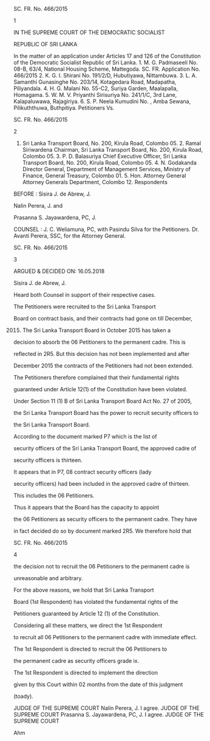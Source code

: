 SC. FR. No. 466/2015

1

IN THE SUPREME COURT OF THE DEMOCRATIC SOCIALIST

REPUBLIC OF SRI LANKA

In the matter of an application under Articles 17 and 126 of the Constitution of the Democratic Socialist Republic of Sri Lanka. 1. M. G. Padmaseeli No. 08-B, 63/4, National Housing Scheme, Mattegoda. SC. FR. Application No. 466/2015 2. K. G. I. Shirani No. 191/2/D, Hubutiyawa, Nittambuwa. 3. L. A. Samanthi Gunasinghe No. 203/14, Kotagedara Road, Madapatha, Piliyandala. 4. H. G. Malani No. 55-C2, Suriya Garden, Maalapalla, Homagama. 5. W. M. V. Priyanthi Sirisuriya No. 241/1/C, 3rd Lane, Kalapaluwawa, Rajagiriya. 6. S. P. Neela Kumudini No. , Amba Sewana, Pilikuththuwa, Buthpitiya. Petitioners Vs.

SC. FR. No. 466/2015

2

1. Sri Lanka Transport Board, No. 200, Kirula Road, Colombo 05. 2. Ramal Siriwardena Chairman, Sri Lanka Transport Board, No. 200, Kirula Road, Colombo 05. 3. P. D. Balasuriya Chief Executive Officer, Sri Lanka Transport Board, No. 200, Kirula Road, Colombo 05. 4. N. Godakanda Director General, Department of Management Services, Ministry of Finance, General Treasury, Colombo 01. 5. Hon. Attorney General Attorney Generals Department, Colombo 12. Respondents

BEFORE : Sisira J. de Abrew, J.

Nalin Perera, J. and

Prasanna S. Jayawardena, PC, J.

COUNSEL : J. C. Weliamuna, PC, with Pasindu Silva for the Petitioners. Dr. Avanti Perera, SSC, for the Attorney General.

SC. FR. No. 466/2015

3

ARGUED & DECIDED ON: 16.05.2018

Sisira J. de Abrew, J.

Heard both Counsel in support of their respective cases.

The Petitioners were recruited to the Sri Lanka Transport

Board on contract basis, and their contracts had gone on till December,

2015. The Sri Lanka Transport Board in October 2015 has taken a

decision to absorb the 06 Petitioners to the permanent cadre. This is

reflected in 2R5. But this decision has not been implemented and after

December 2015 the contracts of the Petitioners had not been extended.

The Petitioners therefore complained that their fundamental rights

guaranteed under Article 12(1) of the Constitution have been violated.

Under Section 11 (1) B of Sri Lanka Transport Board Act No. 27 of 2005,

the Sri Lanka Transport Board has the power to recruit security officers to

the Sri Lanka Transport Board.

According to the document marked P7 which is the list of

security officers of the Sri Lanka Transport Board, the approved cadre of

security officers is thirteen.

It appears that in P7, 08 contract security officers (lady

security officers) had been included in the approved cadre of thirteen.

This includes the 06 Petitioners.

Thus it appears that the Board has the capacity to appoint

the 06 Petitioners as security officers to the permanent cadre. They have

in fact decided do so by document marked 2R5. We therefore hold that

SC. FR. No. 466/2015

4

the decision not to recruit the 06 Petitioners to the permanent cadre is

unreasonable and arbitrary.

For the above reasons, we hold that Sri Lanka Transport

Board (1st Respondent) has violated the fundamental rights of the

Petitioners guaranteed by Article 12 (1) of the Constitution.

Considering all these matters, we direct the 1st Respondent

to recruit all 06 Petitioners to the permanent cadre with immediate effect.

The 1st Respondent is directed to recruit the 06 Petitioners to

the permanent cadre as security officers grade ix.

The 1st Respondent is directed to implement the direction

given by this Court within 02 months from the date of this judgment

(toady).

JUDGE OF THE SUPREME COURT Nalin Perera, J. I agree. JUDGE OF THE SUPREME COURT Prasanna S. Jayawardena, PC, J. I agree. JUDGE OF THE SUPREME COURT

Ahm